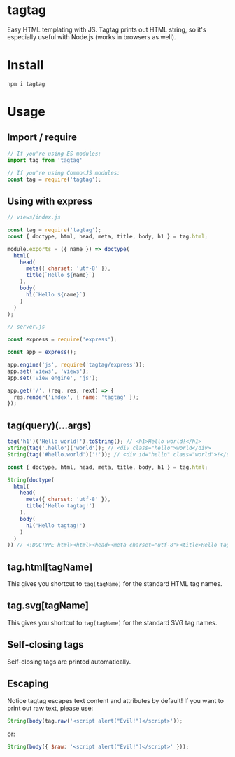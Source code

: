 # tagtag
Easy HTML templating with JS. Tagtag prints out HTML string, so it's especially useful with Node.js (works in browsers as well).

# Install
`npm i tagtag`

# Usage
## Import / require
```js
// If you're using ES modules:
import tag from 'tagtag'

// If you're using CommonJS modules:
const tag = require('tagtag');
```

## Using with express
```js
// views/index.js

const tag = require('tagtag');
const { doctype, html, head, meta, title, body, h1 } = tag.html;

module.exports = ({ name }) => doctype(
  html(
    head(
      meta({ charset: 'utf-8' }),
      title(`Hello ${name}`)
    ),
    body(
      h1(`Hello ${name}`)
    )
  )
);
```

```js
// server.js

const express = require('express');

const app = express();

app.engine('js', require('tagtag/express'));
app.set('views', 'views');
app.set('view engine', 'js');

app.get('/', (req, res, next) => {
  res.render('index', { name: 'tagtag' });
});
```

## tag(query)(...args)
```js
tag('h1')('Hello world!').toString(); // <h1>Hello world!</h1>
String(tag('.hello')('world')); // <div class="hello">world</div>
String(tag('#hello.world')('!')); // <div id="hello" class="world">!</div>
```

```js
const { doctype, html, head, meta, title, body, h1 } = tag.html;

String(doctype(
  html(
    head(
      meta({ charset: 'utf-8' }),
      title('Hello tagtag!')
    ),
    body(
      h1('Hello tagtag!')
    )
  )
)) // <!DOCTYPE html><html><head><meta charset="utf-8"><title>Hello tagtag!</title></head><body><h1>Hello tagtag!</h1></body></html>
```

## tag.html[tagName]
This gives you shortcut to `tag(tagName)` for the standard HTML tag names.

## tag.svg[tagName]
This gives you shortcut to `tag(tagName)` for the standard SVG tag names.

## Self-closing tags
Self-closing tags are printed automatically.

## Escaping
Notice tagtag escapes text content and attributes by default! If you want to print out raw text, please use:
```js
String(body(tag.raw('<script alert("Evil!")</script>'));
```

or:
```js
String(body({ $raw: '<script alert("Evil!")</script>' }));
```
